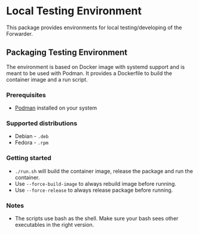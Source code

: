 # Local Testing Environment
This package provides environments for local testing/developing of the Forwarder.

## Packaging Testing Environment
The environment is based on Docker image with systemd support and is meant to be used with Podman.
It provides a Dockerfile to build the container image and a run script.

### Prerequisites

- [Podman](https://podman.io/) installed on your system

### Supported distributions
- Debian - `.deb`
- Fedora - `.rpm`

### Getting started
- `./run.sh` will build the container image, release the package and run the container.
- Use `--force-build-image` to always rebuild image before running.
- Use `--force-release` to always release package before running.

### Notes
- The scripts use bash as the shell. Make sure your bash sees other executables in the right version.
